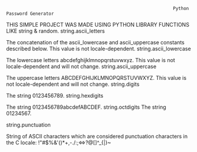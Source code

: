                                                                    Python Password Generator
                                                                   
                                                                   
THIS SIMPLE PROJECT WAS MADE USING PYTHON LIBRARY FUNCTIONS LIKE string & random.
string.ascii_letters

The concatenation of the ascii_lowercase and ascii_uppercase constants described below. This value is not locale-dependent.
string.ascii_lowercase

The lowercase letters abcdefghijklmnopqrstuvwxyz. This value is not locale-dependent and will not change.
string.ascii_uppercase

The uppercase letters ABCDEFGHIJKLMNOPQRSTUVWXYZ. This value is not locale-dependent and will not change.
string.digits

The string 0123456789.
string.hexdigits

The string 0123456789abcdefABCDEF.
string.octdigits The string 01234567.

string.punctuation

String of ASCII characters which are considered punctuation characters in the C locale: !"#$%&'()*+,-./:;<=>?@[\]^_{|}~
